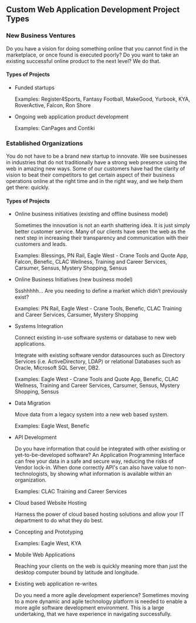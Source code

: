 ## Custom Web Application Development Project Types

### New Business Ventures

Do you have a vision for doing something online that you cannot find in the marketplace, or once found is executed poorly? Do you want to take an existing successful online product to the next level? We do that.

#### Types of Projects

* Funded startups

  Examples: Register4Sports, Fantasy Football, MakeGood, Yurbook, KYA, RoverActive, Falcon, Ron Shore

* Ongoing web application product development

  Examples: CanPages and Contiki

### Established Organizations

You do not have to be a brand new startup to innovate. We see businesses in industries that do not traditionally have a strong web presence using the web in amazing new ways. Some of our customers have had the clarity of vision to beat their competitors to get certain aspect of their business operations online at the right time and in the right way, and we help them get there: quickly. 


#### Types of Projects

* Online business initiatives (existing and offline business model)

  Sometimes the innovation is not an earth shattering idea. It is just simply better customer service. Many of our clients have seen the web as the next step in increasing their transparency and communication with their customers and leads.

  Examples: Blessings, PN Rail, Eagle West - Crane Tools and Quote App, Falcon, Benefic, CLAC Wellness, Training and Career Services, Carsumer, Sensus, Mystery Shopping, Sensus

* Online Business Initiatives (new business model)
  
  Ssshhhhh... Are you needing to define a market which didn’t previously exist?
  
  Examples: PN Rail, Eagle West - Crane Tools, Benefic, CLAC Training and Career Services, Carsumer, Mystery Shopping

* Systems Integration

  Connect existing in-use software systems or database to new web applications. 

  Integrate with existing software vendor datasources such as Directory Services (i.e. ActiveDirectory, LDAP) or relational Databases such as Oracle, Microsoft SQL Server, DB2.

  Examples: Eagle West - Crane Tools and Quote App, Benefic, CLAC Wellness, Training and Career Services, Carsumer, Sensus, Mystery Shopping, Sensus

* Data Migration

  Move data from a legacy system into a new web based system.

  Examples: Eagle West, Benefic

* API Development

  Do you have information that could be integrated with other existing or yet-to-be-developed software? An Application Programming Interface can free your data in a safe and secure way, reducing the risks of Vendor lock-in. When done correctly API's can also have value to non-technologists, by showing what information is available within an organization.

  Examples: CLAC Training and Career Services

* Cloud based Website Hosting

  Harness the power of cloud based hosting solutions and allow your IT department to do what they do best.
  
* Concepting and Prototyping

  Examples: Eagle West, KYA

* Mobile Web Applications

  Reaching your clients on the web is quickly meaning more than just the desktop computer bound by latitude and longitude.

* Existing web application re-writes

  Do you need a more agile development experience? Sometimes moving to a more dynamic and agile technology platform is needed to enable a more agile software development environment. This is a large undertaking, that we have experience in navigating successfully.


